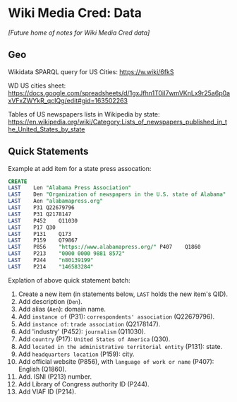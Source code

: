 # Wiki Media Cred: Data
*[Future home of notes for Wiki Media Cred data]*

## Geo
Wikidata SPARQL query for US Cities: https://w.wiki/6fkS

WD US cities sheet: https://docs.google.com/spreadsheets/d/1gxJfhn1T0iI7wmVKnLx9r25a6p0axVFxZWYkR_qcIQg/edit#gid=163502263

Tables of US newspapers lists in Wikipedia by state: https://en.wikipedia.org/wiki/Category:Lists_of_newspapers_published_in_the_United_States_by_state

## Quick Statements
Example at add item for a state press assocation:
```SQL
CREATE
LAST	Len	"Alabama Press Association"
LAST	Den	"Organization of newspapers in the U.S. state of Alabama"
LAST	Aen	"alabamapress.org"
LAST	P31	Q22679796
LAST	P31	Q2178147
LAST	P452	Q11030
LAST	P17	Q30
LAST	P131	Q173
LAST	P159	Q79867
LAST	P856	"https://www.alabamapress.org/"	P407	Q1860
LAST	P213	"0000 0000 9881 8572"
LAST	P244	"n80139199"
LAST	P214	"146583284"
```
Explation of above quick statement batch:
1. Create a new item (in statements below, `LAST` holds the new item's QID). 
2. Add description (`Den`).
3. Add alias (`Aen`): domain name.
4. Add `instance of` (P31): `correspondents' association` (Q22679796).
5. Add `instance of`: `trade association` (Q2178147).
6. Add 'industry' (P452): `journalism` (Q11030).
7. Add `country` (P17): `United States of America` (Q30).
8. Add `located in the administrative territorial entity` (P131): state.
9. Add `headquarters location` (P159): city.
10. Add official website (P856), with `language of work or name` (P407): English (Q1860).
11. Add. ISNI (P213) number.
12. Add Library of Congress authority ID (P244).
13. Add VIAF ID (P214).
